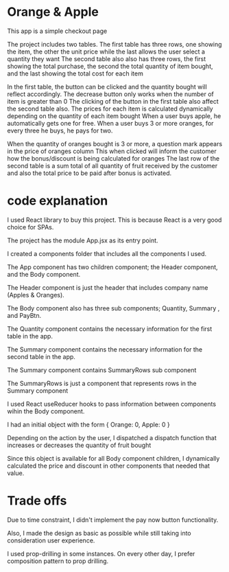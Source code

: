 # Orange & Apple

This app is a simple checkout page

The project includes two tables.
The first table has three rows, one showing the item, the other the unit price while the last allows the user select a quantity they want
The second table also also has three rows, the first showing the total purchase, the second the total quantity of item bought, and the last showing the total cost for each item

In the first table, the button can be clicked and the quantity bought will reflect accordingly.
The decrease button only works when the number of item is greater than 0
The clicking of the button in the first table also affect the second table also.
The prices for each item is calculated dynamically depending on the quantity of each item bought
When a user buys apple, he automatically gets one for free.
When a user buys 3 or more oranges, for every three he buys, he pays for two.

When the quantity of oranges bought is 3 or more, a question mark appears in the price of oranges column
This when clicked will inform the customer how the bonus/discount is being calculated for oranges
The last row of the second table is a sum total of all quantity of fruit received by the customer and also the total price to be paid after bonus is activated.

# code explanation

I used React library to buy this project. This is because React is a very good choice for SPAs.

The project has the module App.jsx as its entry point.

I created a components folder that includes all the components I used.

The App component has two children component; the Header component, and the Body component.

The Header component is just the header that includes company name (Apples & Oranges).

The Body component also has three sub components; Quantity, Summary , and PayBtn.

The Quantity component contains the necessary information for the first table in the app.

The Summary component contains the necessary information for the second table in the app.

The Summary component contains SummaryRows sub component

The SummaryRows is just a component that represents rows in the Summary component

I used React useReducer hooks to pass information between components wihin the Body component.

I had an initial object with the form { Orange: 0, Apple: 0 }

Depending on the action by the user, I dispatched a dispatch function that increases or decreases the quantity of fruit bought

Since this object is available for all Body component children, I dynamically calculated the price and discount in other components that needed that value.

# Trade offs

Due to time constraint, I didn't implement the pay now button functionality.

Also, I made the design as basic as possible while still taking into consideration user experience.

I used prop-drilling in some instances. On every other day, I prefer composition pattern to prop drilling.
